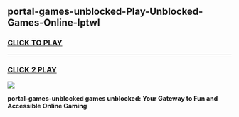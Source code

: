 
## portal-games-unblocked-Play-Unblocked-Games-Online-lptwl
<h3>
<a href="https://premium76.site?title=portal-games-unblocked&ref=25A">CLICK TO PLAY</a></h3>
<hr>

<h3>
<a href="https://premium76.site?title=portal-games-unblocked&ref=25A">CLICK 2 PLAY</a>
  
</h3>

<a href="https://premium76.site?title=portal-games-unblocked&ref=25A"><img src="https://clearcache.store/games.png"></a>


**portal-games-unblocked games unblocked: Your Gateway to Fun and Accessible Online Gaming**
